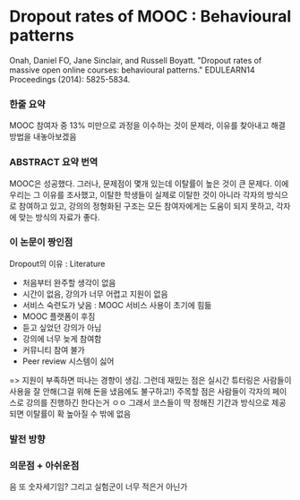 # Dropout rates of MOOC : Behavioural patterns

Onah, Daniel FO, Jane Sinclair, and Russell Boyatt. "Dropout rates of massive open online courses: behavioural patterns." EDULEARN14 Proceedings (2014): 5825-5834.

### 한줄 요약

MOOC 참여자 중 13% 미만으로 과정을 이수하는 것이 문제라, 이유를 찾아내고 해결 방법을 내놓아보겠음

### ABSTRACT 요약 번역

MOOC은 성공했다. 그러나, 문제점이 몇개 있는데 이탈률이 높은 것이 큰 문제다. 이에 우리는 그 이유를 조사했고, 이탈한 학생들이 실제로 이탈한 것이 아니라 각자의 방식으로 참여하고 있고, 강의의 정형화된 구조는 모든 참여자에게는 도움이 되지 못하고, 각자에 맞는 방식의 자료가 좋다.

### 이 논문이 짱인점

Dropout의 이유 : Literature
- 처음부터 완주할 생각이 없음
- 시간이 없음, 강의가 너무 어렵고 지원이 없음
- 서비스 숙련도가 낮음 : MOOC 서비스 사용이 초기에 힘듦
- MOOC 플랫폼이 후짐
- 듣고 싶었던 강의가 아님
- 강의에 너무 늦게 참여함
- 커뮤니티 참여 불가
- Peer review 시스템이 싫어

=> 지원이 부족하면 떠나는 경향이 생김.
그런데 재밌는 점은 실시간 튜터링은 사람들이 사용을 잘 안해(그걸 위해 돈을 냈음에도 불구하고!)
주목할 점은 사람들이 각자의 페이스로 강의를 진행하긴 한다는거 ㅇㅇ 그래서 코스들이 딱 정해진 기간과 방식으로 제공되면 이탈률이 확 높아질 수 밖에 없음

### 발전 방향

### 의문점 + 아쉬운점

음 또 숫자세기임? 그리고 실험군이 너무 적은거 아닌가

